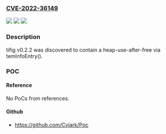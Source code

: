 ### [CVE-2022-36149](https://cve.mitre.org/cgi-bin/cvename.cgi?name=CVE-2022-36149)
![](https://img.shields.io/static/v1?label=Product&message=n%2Fa&color=blue)
![](https://img.shields.io/static/v1?label=Version&message=n%2Fa&color=blue)
![](https://img.shields.io/static/v1?label=Vulnerability&message=n%2Fa&color=brighgreen)

### Description

tifig v0.2.2 was discovered to contain a heap-use-after-free via temInfoEntry().

### POC

#### Reference
No PoCs from references.

#### Github
- https://github.com/Cvjark/Poc


